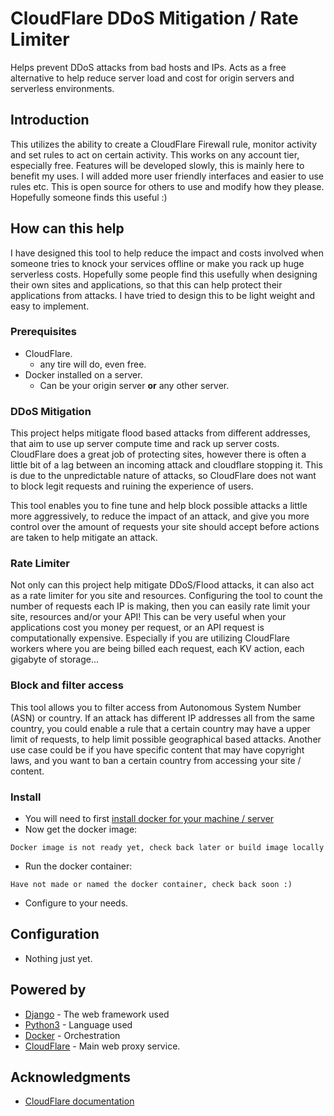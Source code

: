 # CloudFlare DDoS Mitigation / Rate Limiter
Helps prevent DDoS attacks from bad hosts and IPs. 
Acts as a free alternative to help reduce server load and cost for origin servers and serverless environments.


## Introduction
This utilizes the ability to create a CloudFlare Firewall rule, monitor activity and set rules to act on certain activity. 
This works on any account tier, especially free. Features will be developed slowly, this is mainly here to benefit my uses. I will added more user friendly interfaces and easier to use rules etc. This is open source for others to use and modify how they please. Hopefully someone finds this useful :)


## How can this help
I have designed this tool to help reduce the impact and costs involved when someone tries to knock your services offline or make you rack up huge serverless costs.
Hopefully some people find this usefully when designing their own sites and applications, so that this can help protect their applications from attacks. I have tried to design this to be light weight and easy to implement. 

### Prerequisites
- CloudFlare.
  - any tire will do, even free.
- Docker installed on a server.
  - Can be your origin server **or** any other server.


### DDoS Mitigation
This project helps mitigate flood based attacks from different addresses, that aim to use up server compute time and rack up server costs. CloudFlare does a great job of protecting sites, however there is often a little bit of a lag between an incoming attack and cloudflare stopping it. This is due to the unpredictable nature of attacks, so CloudFlare does not want to block legit requests and ruining the experience of users. 

This tool enables you to fine tune and help block possible attacks a little more aggressively, to reduce the impact of an attack, and give you more control over the amount of requests your site should accept before actions are taken to help mitigate an attack.


### Rate Limiter
Not only can this project help mitigate DDoS/Flood attacks, it can also act as a rate limiter for you site and resources. Configuring the tool to count the number of requests each IP is making, then you can easily rate limit your site, resources and/or your API! This can be very useful when your applications cost you money per request, or an API request is computationally expensive. Especially if you are utilizing CloudFlare workers where you are being billed each request, each KV action, each gigabyte of storage...


### Block and filter access
This tool allows you to filter access from Autonomous System Number (ASN) or country. If an attack has different IP addresses all from the same country, you could enable a rule that a certain country may have a upper limit of requests, to help limit possible geographical based attacks. Another use case could be if you have specific content that may have copyright laws, and you want to ban a certain country from accessing your site / content. 

### Install
- You will need to first [install docker for your machine / server](https://docs.docker.com/get-docker/)
- Now get the docker image:
```
Docker image is not ready yet, check back later or build image locally
```
- Run the docker container:
```
Have not made or named the docker container, check back soon :)
```
- Configure to your needs.

## Configuration
- Nothing just yet.


## Powered by

* [Django](https://www.djangoproject.com) - The web framework used
* [Python3](https://www.python.org) - Language used
* [Docker](https://docs.docker.com/get-docker/) - Orchestration
* [CloudFlare](https://www.cloudflare.com) - Main web proxy service.

## Acknowledgments

* [CloudFlare documentation](https://api.cloudflare.com/)
